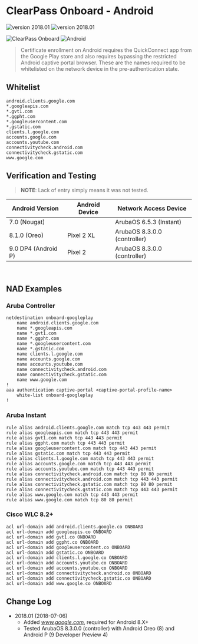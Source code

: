 ClearPass Onboard - Android
======
![version 2018.01](https://img.shields.io/badge/version-2018.01-brightgreen.svg "version 2018.01") ![version 2018.01](https://img.shields.io/badge/source-Aruba_Security-orange.svg "Aruba Security Group")

![ClearPass Onboard](https://img.shields.io/badge/ClearPass-Onboard-blue.svg "ClearPass Onboard") ![Android](https://img.shields.io/badge/Platform-Android-blue.svg "Android")

> Certificate enrollment on Android requires the QuickConnect app from the Google Play store and also requires bypassing the restricted Android captive portal browser. These are the names required to be whitelisted on the network device in the pre-authentication state.



## Whitelist
```
android.clients.google.com
*.googleapis.com
*.gvt1.com
*.ggpht.com
*.googleusercontent.com
*.gstatic.com
clients.l.google.com
accounts.google.com
accounts.youtube.com
connectivitycheck.android.com
connectivitycheck.gstatic.com
www.google.com
```


## Verification and Testing
>__NOTE__: Lack of entry simply means it was not tested.

| Android Version | Android Device | Network Access Device |
|---------|---------|---------|
| 7.0 (Nougat) | | ArubaOS 6.5.3 (Instant) |
| 8.1.0 (Oreo) | Pixel 2 XL | ArubaOS 8.3.0.0 (controller) |
| 9.0 DP4 (Android P) | Pixel 2 | ArubaOS 8.3.0.0 (controller) |

<br>

## NAD Examples
### Aruba Controller
```
netdestination onboard-googleplay
    name android.clients.google.com
    name *.googleapis.com
    name *.gvt1.com
    name *.ggpht.com
    name *.googleusercontent.com
    name *.gstatic.com
    name clients.l.google.com
    name accounts.google.com
    name accounts.youtube.com
    name connectivitycheck.android.com
    name connectivitycheck.gstatic.com
    name www.google.com
!
aaa authentication captive-portal <captive-portal-profile-name>
    white-list onboard-googleplay
!
```

### Aruba Instant
```
rule alias android.clients.google.com match tcp 443 443 permit
rule alias googleapis.com match tcp 443 443 permit
rule alias gvt1.com match tcp 443 443 permit
rule alias ggpht.com match tcp 443 443 permit
rule alias googleusercontent.com match tcp 443 443 permit
rule alias gstatic.com match tcp 443 443 permit
rule alias clients.l.google.com match tcp 443 443 permit
rule alias accounts.google.com match tcp 443 443 permit
rule alias accounts.youtube.com match tcp 443 443 permit
rule alias connectivitycheck.android.com match tcp 80 80 permit
rule alias connectivitycheck.android.com match tcp 443 443 permit
rule alias connectivitycheck.gstatic.com match tcp 80 80 permit
rule alias connectivitycheck.gstatic.com match tcp 443 443 permit
rule alias www.google.com match tcp 443 443 permit
rule alias www.google.com match tcp 80 80 permit
```

### Cisco WLC 8.2+
```
acl url-domain add android.clients.google.co ONBOARD
acl url-domain add googleapis.co ONBOARD
acl url-domain add gvt1.co ONBOARD
acl url-domain add ggpht.co ONBOARD
acl url-domain add googleusercontent.co ONBOARD
acl url-domain add gstatic.co ONBOARD
acl url-domain add clients.l.google.co ONBOARD
acl url-domain add accounts.youtube.co ONBOARD
acl url-domain add accounts.youtube.co ONBOARD
acl url-domain add connectivitycheck.android.co ONBOARD
acl url-domain add connectivitycheck.gstatic.co ONBOARD
acl url-domain add www.google.co ONBOARD
```
## Change Log
* 2018.01 (2018-07-06)
    * Added _www.google.com_, required for Android 8.X+
    * Tested ArubaOS 8.3.0.0 (controller) with Android Oreo (8) and Android P (9 Developer Preview 4)

